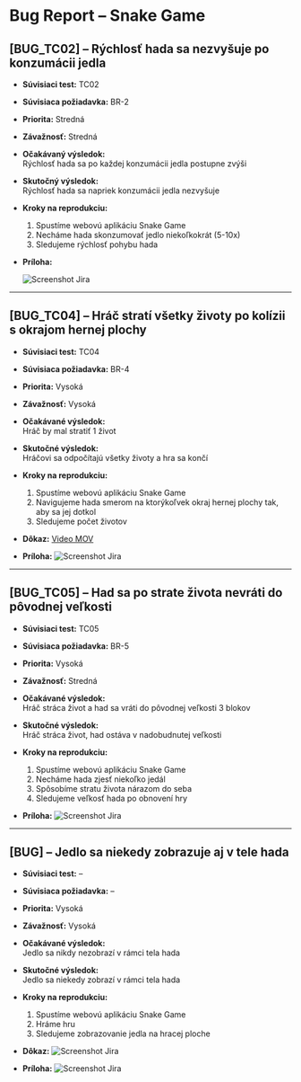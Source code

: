 # Bug Report – Snake Game

## [BUG_TC02] – Rýchlosť hada sa nezvyšuje po konzumácii jedla

- **Súvisiaci test:** TC02  
- **Súvisiaca požiadavka:** BR-2  
- **Priorita:** Stredná  
- **Závažnosť:** Stredná 

- **Očakávaný výsledok:**  
  Rýchlosť hada sa po každej konzumácii jedla postupne zvýši

- **Skutočný výsledok:**  
  Rýchlosť hada sa napriek konzumácii jedla nezvyšuje

- **Kroky na reprodukciu:**
  
  1. Spustíme webovú aplikáciu Snake Game
  2. Necháme hada skonzumovať jedlo niekoľkokrát (5-10x)
  3. Sledujeme rýchlosť pohybu hada

- **Príloha:**
  
  ![Screenshot Jira](./screenshots/jira/ss_Snake_Game_BUG_TC02_Jira.png)

---

## [BUG_TC04] – Hráč stratí všetky životy po kolízii s okrajom hernej plochy

- **Súvisiaci test:** TC04  
- **Súvisiaca požiadavka:** BR-4  
- **Priorita:** Vysoká  
- **Závažnosť:** Vysoká

- **Očakávané výsledok:**  
  Hráč by mal stratiť 1 život

- **Skutočné výsledok:**  
  Hráčovi sa odpočítajú všetky životy a hra sa končí

- **Kroky na reprodukciu:**
  1. Spustíme webovú aplikáciu Snake Game
  2. Navigujeme hada smerom na ktorýkoľvek okraj hernej plochy tak, aby sa jej dotkol
  3. Sledujeme počet životov 

- **Dôkaz:**
  [Video MOV](./screenshots/Snake_Game_BUG_TC04.mov)

- **Príloha:**
  ![Screenshot Jira](./screenshots/jira/ss_Snake_Game_BUG_TC04_Jira.png)

---

## [BUG_TC05] – Had sa po strate života nevráti do pôvodnej veľkosti

- **Súvisiaci test:** TC05  
- **Súvisiaca požiadavka:** BR-5  
- **Priorita:** Vysoká  
- **Závažnosť:** Stredná 

- **Očakávané výsledok:**  
  Hráč stráca život a had sa vráti do pôvodnej veľkosti 3 blokov

- **Skutočné výsledok:**  
  Hráč stráca život, had ostáva v nadobudnutej veľkosti

- **Kroky na reprodukciu:** 
  1. Spustíme webovú aplikáciu Snake Game 
  2. Necháme hada zjesť niekoľko jedál
  3. Spôsobíme stratu života nárazom do seba  
  4. Sledujeme veľkosť hada po obnovení hry

- **Príloha:**
  ![Screenshot Jira](./screenshots/jira/ss_Snake_Game_BUG_TC05_Jira.png)
   
---

## [BUG] – Jedlo sa niekedy zobrazuje aj v tele hada

- **Súvisiaci test:** –
- **Súvisiaca požiadavka:** –
- **Priorita:** Vysoká  
- **Závažnosť:** Vysoká

- **Očakávané výsledok:**  
  Jedlo sa nikdy nezobrazí v rámci tela hada

- **Skutočné výsledok:**  
  Jedlo sa niekedy zobrazí v rámci tela hada

- **Kroky na reprodukciu:** 
  1. Spustíme webovú aplikáciu Snake Game 
  2. Hráme hru 
  3. Sledujeme zobrazovanie jedla na hracej ploche

- **Dôkaz:**
  ![Screenshot Jira](./screenshots/Snake_Game_BUG.png)

- **Príloha:**
  ![Screenshot Jira](./screenshots/jira/ss_Snake_Game_BUG_Jira.png)
